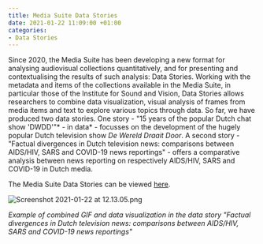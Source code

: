 ```yaml
---
title: Media Suite Data Stories
date: 2021-01-22 11:09:00 +01:00
categories:
- Data Stories
---
```


Since 2020, the Media Suite has been developing a new format for analysing audiovisual collections quantitatively, and for presenting and contextualising the results of such analysis: Data Stories. Working with the metadata and items of the collections available in the Media Suite, in particular those of the Institute for Sound and Vision, Data Stories allows researchers to combine data visualization, visual analysis of frames from media items and text to explore various topics through data. So far, we have produced two data stories. One story - "15 years of the popular Dutch chat show 'DWDD'"* - in data* - focusses on the development of the hugely popular Dutch television show *De Wereld Draait Door*. A second story - "Factual divergences in Dutch television news: comparisons between AIDS/HIV, SARS and COVID-19 news reportings" - offers a comparative analysis between news reporting on respectively AIDS/HIV, SARS and COVID-19 in Dutch media.

The Media Suite Data Stories can be viewed [here](https://mediasuitedatastories.clariah.nl/).

![Screenshot 2021-01-22 at 12.13.05.png](/uploads/Screenshot%202021-01-22%20at%2012.13.05.png)

*Example of combined GIF and data visualization in the data story "Factual divergences in Dutch television news: comparisons between AIDS/HIV, SARS and COVID-19 news reportings"*